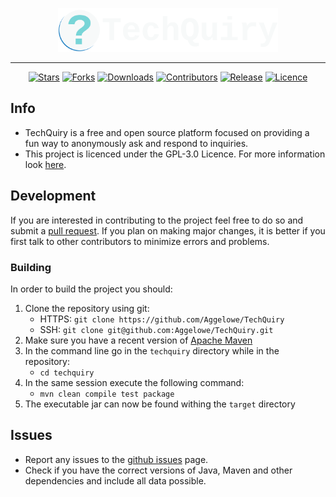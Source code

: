 <p align="center">
    <img width="70%" src="logo.png" />
</p>

<hr>

<p align="center">
    <a href="https://github.com/Aggelowe/TechQuiry/stargazers/"><img alt="Stars" src="https://img.shields.io/github/stars/Aggelowe/TechQuiry?style=for-the-badge"></a>
    <a href="https://github.com/Aggelowe/TechQuiry/forks/"><img alt="Forks" src="https://img.shields.io/github/forks/Aggelowe/TechQuiry?style=for-the-badge"></a>
    <a href="https://github.com/Aggelowe/TechQuiry/"><img alt="Downloads" src="https://img.shields.io/github/downloads/Aggelowe/TechQuiry/total?style=for-the-badge"></a>
    <a href="https://github.com/Aggelowe/TechQuiry/graphs/contributors/"><img alt="Contributors" src="https://img.shields.io/github/contributors/Aggelowe/TechQuiry?style=for-the-badge"></a>
    <a href="https://github.com/Aggelowe/TechQuiry/releases/"><img alt="Release" src="https://img.shields.io/github/v/release/Aggelowe/TechQuiry?style=for-the-badge"></a>
    <a href="https://github.com/Aggelowe/TechQuiry/blob/master/LICENSE.md"><img alt="Licence" src="https://img.shields.io/github/license/Aggelowe/TechQuiry?style=for-the-badge"></a>
</p>

## Info
- TechQuiry is a free and open source platform focused on providing a fun way to anonymously ask and respond to inquiries.
- This project is licenced under the GPL-3.0 Licence. For more information look [here](LICENSE.md).

## Development
If you are interested in contributing to the project feel free to do so and submit a [pull request](../../pulls). If you plan on making major changes, it is better if you first talk to other contributors to minimize errors and problems.

### Building
In order to build the project you should:

1. Clone the repository using git:
    - HTTPS: `git clone https://github.com/Aggelowe/TechQuiry`
    - SSH: `git clone git@github.com:Aggelowe/TechQuiry.git`
2. Make sure you have a recent version of [Apache Maven](https://maven.apache.org/)
3. In the command line go in the `techquiry` directory while in the repository:
    - `cd techquiry`
4. In the same session execute the following command:
    - `mvn clean compile test package`
5. The executable jar can now be found withing the `target` directory

## Issues
- Report any issues to the [github issues](../../issues) page.
- Check if you have the correct versions of Java, Maven and other dependencies and include all data possible.
